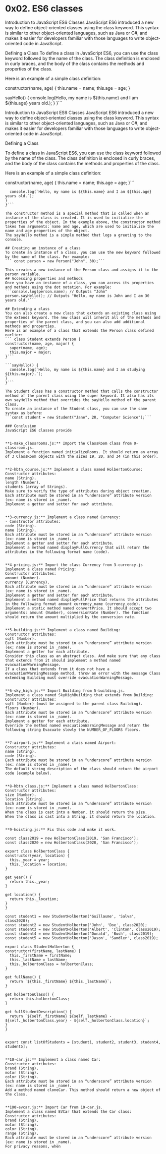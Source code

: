 # 0x02. ES6 classes

Introduction to JavaScript ES6 Classes JavaScript ES6 introduced a new way to define object-oriented classes using the class keyword. This syntax is similar to other object-oriented languages, such as Java or C#, and makes it easier for developers familiar with those languages to write object-oriented code in JavaScript.

Defining a Class To define a class in JavaScript ES6, you can use the class keyword followed by the name of the class. The class definition is enclosed in curly braces, and the body of the class contains the methods and properties of the class.

Here is an example of a simple class definition:

constructor(name, age) { this.name = name; this.age = age; }

sayHello() { console.log(Hello, my name is ${this.name} and I am ${this.age} years old.); } }```

Introduction to JavaScript ES6 Classes JavaScript ES6 introduced a new way to define object-oriented classes using the class keyword. This syntax is similar to other object-oriented languages, such as Java or C#, and makes it easier for developers familiar with those languages to write object-oriented code in JavaScript.

Defining a Class

To define a class in JavaScript ES6, you can use the class keyword followed by the name of the class. The class definition is enclosed in curly braces, and the body of the class contains the methods and properties of the class.

Here is an example of a simple class definition:

  constructor(name, age) {
    this.name = name;
    this.age = age;
  }```

  ```sayHello() {
    console.log(`Hello, my name is ${this.name} and I am ${this.age} years old.`);
  }
}```

The constructor method is a special method that is called when an instance of the class is created. It is used to initialize the properties of the object. In the example above, the constructor method takes two arguments: name and age, which are used to initialize the name and age properties of the object.
The sayHello method is a simple method that logs a greeting to the console.

## Creating an instance of a class
To create an instance of a class, you can use the new keyword followed by the name of the class. For example:
``` const person = new Person("John", 30);```

This creates a new instance of the Person class and assigns it to the person variable.
## Accessing properties and methods
Once you have an instance of a class, you can access its properties and methods using the dot notation. For example:
```console.log(person.name); // Outputs "John"
person.sayHello(); // Outputs "Hello, my name is John and I am 30 years old."```

## Extending a class
You can also create a new class that extends an existing class using the extends keyword. The new class will inherit all of the methods and properties of the parent class, and you can also add additional methods and properties.
Here is an example of a class that extends the Person class defined earlier:
``` class Student extends Person {
  constructor(name, age, major) {
    super(name, age);
    this.major = major;
  }```

  ```sayHello() {
    console.log(`Hello, my name is ${this.name} and I am studying ${this.major}.`);
  }
}```

The Student class has a constructor method that calls the constructor method of the parent class using the super keyword. It also has its own sayHello method that overrides the sayHello method of the parent class.
To create an instance of the Student class, you can use the same syntax as before:
```const student = new Student("Jane", 20, "Computer Science");```

### Conclusion
JavaScript ES6 classes provide


**1-make_classrooms.js:** Import the ClassRoom class from 0-classroom.js.
Implement a function named initializeRooms. It should return an array of 3 ClassRoom objects with the sizes 19, 20, and 34 (in this order).


**2-hbtn_course.js:** Implement a class named HolbertonCourse:
Constructor attributes:
name (String).
length (Number).
students (array of Strings).
Make sure to verify the type of attributes during object creation.
Each attribute must be stored in an “underscore” attribute version (ex: name is stored in _name).
Implement a getter and setter for each attribute.


**3-currency.js:** Implement a class named Currency:
- Constructor attributes:
code (String).
name (String).
Each attribute must be stored in an “underscore” attribute version (ex: name is stored in _name).
Implement a getter and setter for each attribute.
Implement a method named displayFullCurrency that will return the attributes in the following format name (code).


**4-pricing.js:** Import the class Currency from 3-currency.js
Implement a class named Pricing:
Constructor attributes:
amount (Number).
currency (Currency).
Each attribute must be stored in an “underscore” attribute version (ex: name is stored in _name).
Implement a getter and setter for each attribute.
Implement a method named displayFullPrice that returns the attributes in the following format amount currency_name (currency_code).
Implement a static method named convertPrice. It should accept two arguments: amount (Number), conversionRate (Number). The function should return the amount multiplied by the conversion rate.


**5-building.js:** Implement a class named Building:
Constructor attributes:
sqft (Number).
Each attribute must be stored in an “underscore” attribute version (ex: name is stored in _name).
Implement a getter for each attribute.
Consider this class as an abstract class. And make sure that any class that extends from it should implement a method named evacuationWarningMessage.
If a class that extends from it does not have a evacuationWarningMessage method, throw an error with the message Class extending Building must override evacuationWarningMessage.


**6-sky_high.js:** Import Building from 5-building.js.
Implement a class named SkyHighBuilding that extends from Building:
Constructor attributes:
sqft (Number) (must be assigned to the parent class Building).
floors (Number).
Each attribute must be stored in an “underscore” attribute version (ex: name is stored in _name).
Implement a getter for each attribute.
Override the method named evacuationWarningMessage and return the following string Evacuate slowly the NUMBER_OF_FLOORS floors.


**7-airport.js:** Implement a class named Airport:
Constructor attributes:
name (String).
code (String).
Each attribute must be stored in an “underscore” attribute version (ex: name is stored in _name).
The default string description of the class should return the airport code (example below).


**8-hbtn_class.js:** Implement a class named HolbertonClass:
Constructor attributes:
size (Number).
location (String).
Each attribute must be stored in an “underscore” attribute version (ex: name is stored in _name).
When the class is cast into a Number, it should return the size.
When the class is cast into a String, it should return the location.


**9-hoisting.js:** Fix this code and make it work.

const class2019 = new HolbertonClass(2019, 'San Francisco');
const class2020 = new HolbertonClass(2020, 'San Francisco');

export class HolbertonClass {
  constructor(year, location) {
    this._year = year;
    this._location = location;
  }

  get year() {
    return this._year;
  }

  get location() {
    return this._location;
  }
}

const student1 = new StudentHolberton('Guillaume', 'Salva', class2020);
const student2 = new StudentHolberton('John', 'Doe', class2020);
const student3 = new StudentHolberton('Albert', 'Clinton', class2019);
const student4 = new StudentHolberton('Donald', 'Bush', class2019);
const student5 = new StudentHolberton('Jason', 'Sandler', class2019);

export class StudentHolberton {
  constructor(firstName, lastName) {
    this._firstName = firstName;
    this._lastName = lastName;
    this._holbertonClass = holbertonClass;
  }

  get fullName() {
    return `${this._firstName} ${this._lastName}`;
  }

  get holbertonClass() {
    return this.holbertonClass;
  }

  get fullStudentDescription() {
    return `${self._firstName} ${self._lastName} - ${self._holbertonClass.year} - ${self._holbertonClass.location}`;
  }
}


export const listOfStudents = [student1, student2, student3, student4, student5];


**10-car.js:** Implement a class named Car:
Constructor attributes:
brand (String).
motor (String).
color (String).
Each attribute must be stored in an “underscore” attribute version (ex: name is stored in _name).
Add a method named cloneCar. This method should return a new object of the class.


**100-evcar.js:** Import Car from 10-car.js.
Implement a class named EVCar that extends the Car class:
Constructor attributes:
brand (String).
motor (String).
color (String).
range (String).
Each attribute must be stored in an “underscore” attribute version (ex: name is stored in _name).
For privacy reasons, when
